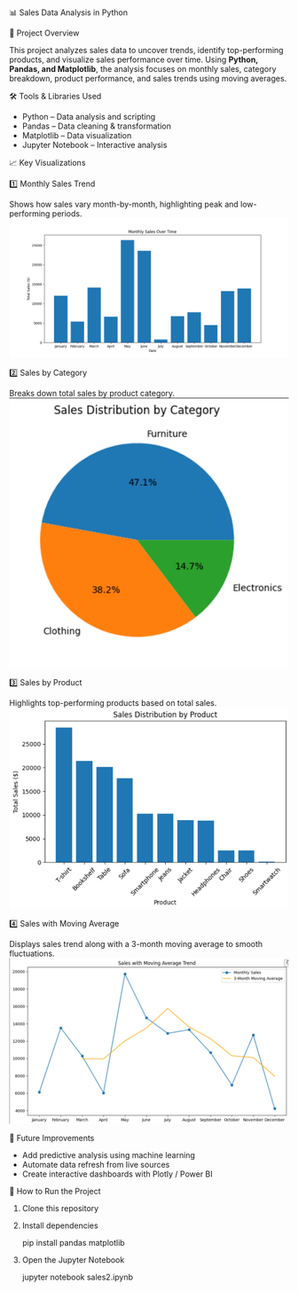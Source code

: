 📊 Sales Data Analysis in Python

📌 Project Overview

This project analyzes sales data to uncover trends, identify top-performing products, and visualize sales performance over time.
Using **Python, Pandas, and Matplotlib**, the analysis focuses on monthly sales, category breakdown, product performance, and sales trends using moving averages.

 🛠 Tools & Libraries Used

* Python – Data analysis and scripting
* Pandas – Data cleaning & transformation
* Matplotlib – Data visualization
* Jupyter Notebook – Interactive analysis


 
📈 Key Visualizations

1️⃣ Monthly Sales Trend

Shows how sales vary month-by-month, highlighting peak and low-performing periods.
![Monthly Sales](monthly_sales.png)

2️⃣ Sales by Category

Breaks down total sales by product category.
![Sales by Category](sales_by_category.png)

3️⃣ Sales by Product

Highlights top-performing products based on total sales.
![Sales by Product](sales_by_product.png)

4️⃣ Sales with Moving Average

Displays sales trend along with a 3-month moving average to smooth fluctuations.
![Sales with Moving Average](sales_with_moving_average.png)

🚀 Future Improvements

* Add predictive analysis using machine learning
* Automate data refresh from live sources
* Create interactive dashboards with Plotly / Power BI

📂 How to Run the Project

1. Clone this repository


2. Install dependencies

   pip install pandas matplotlib
   
3. Open the Jupyter Notebook
   
   jupyter notebook sales2.ipynb
   

